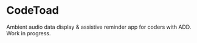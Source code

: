 CodeToad
========

Ambient audio data display &amp; assistive reminder app for coders with ADD. Work in progress.
